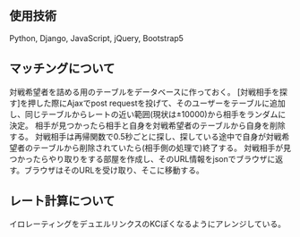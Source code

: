 ## 使用技術
Python, Django, JavaScript, jQuery, Bootstrap5

## マッチングについて

対戦希望者を詰める用のテーブルをデータベースに作っておく。
[対戦相手を探す]を押した際にAjaxでpost requestを投げて、そのユーザーをテーブルに追加し、同じテーブルからレートの近い範囲(現状は±10000)から相手をランダムに決定。
相手が見つかったら相手と自身を対戦希望者のテーブルから自身を削除する。
対戦相手は再帰関数で0.5秒ごとに探し、探している途中で自身が対戦希望者のテーブルから削除されていたら(相手側の処理で)終了する。
対戦相手が見つかったらやり取りをする部屋を作成し、そのURL情報をjsonでブラウザに返す。ブラウザはそのURLを受け取り、そこに移動する。

## レート計算について

イロレーティングをデュエルリンクスのKCぽくなるようにアレンジしている。

